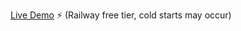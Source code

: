 [Live Demo](portfolio-apple-production.up.railway.app) ⚡ (Railway free tier, cold starts may occur)

